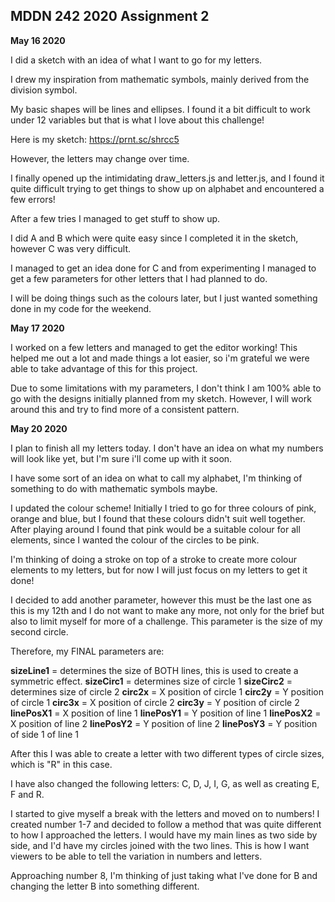 ## MDDN 242 2020 Assignment 2

**May 16 2020**

I did a sketch with an idea of what I want to go for my letters. 

I drew my inspiration from mathematic symbols, mainly derived from the division symbol.

My basic shapes will be lines and ellipses. I found it a bit difficult to work under 12 variables but that is what I love about this challenge!

Here is my sketch: https://prnt.sc/shrcc5

However, the letters may change over time.

 I finally opened up the intimidating draw_letters.js and letter.js, and I found it quite difficult trying to get things to show up on alphabet and encountered a few errors! 

 After a few tries I managed to get stuff to show up. 

 I did A and B which were quite easy since I completed it in the sketch, however C was very difficult.

 I managed to get an idea done for C and from experimenting I managed to get a few parameters for other letters that I had planned to do. 

I will be doing things such as the colours later, but I just wanted something done in my code for the weekend.


**May 17 2020**

I worked on a few letters and managed to get the editor working! This helped me out a lot and made things a lot easier, so i'm grateful we were able to take advantage of this for this project. 

Due to some limitations with my parameters, I don't think I am 100% able to go with the designs initially planned from my sketch. However, I will work around this and try to find more of a consistent pattern.


**May 20 2020**

I plan to finish all my letters today. I don't have an idea on what my numbers will look like yet, but I'm sure i'll come up with it soon.

I have some sort of an idea on what to call my alphabet, I'm thinking of something to do with mathematic symbols maybe. 

I updated the colour scheme! Initially I tried to go for three colours of pink, orange and blue, but I found that these colours didn't suit well together. After playing around I found that pink would be a suitable colour for all elements, since I wanted the colour of the circles to be pink. 

I'm thinking of doing a stroke on top of a stroke to create more colour elements to my letters, but for now I will just focus on my letters to get it done!

I decided to add another parameter, however this must be the last one as this is my 12th and I do not want to make any more, not only for the brief but also to limit myself for more of a challenge. This parameter is the size of my second circle.

Therefore, my FINAL parameters are:

**sizeLine1** = 	determines the size of BOTH lines, this 					is used to create a symmetric effect.
**sizeCirc1** = 	determines size of circle 1
**sizeCirc2** = 	determines size of circle 2
**circ2x** = 		X position of circle 1
**circ2y** = 		Y position of circle 1
**circ3x** = 		X position of circle 2
**circ3y** = 		Y position of circle 2
**linePosX1** = 	X position of line 1
**linePosY1** = 	Y position of line 1
**linePosX2** = 	X position of line 2
**linePosY2** = 	Y position of line 2
**linePosY3** = 	Y position of side 1 of line 1

After this I was able to create a letter with two different types of circle sizes, which is "R" in this case. 

I have also changed the following letters: C, D, J, I, G, as well as creating E, F and R.

I started to give myself a break with the letters and moved on to numbers! I created number 1-7 and decided to follow a method that was quite different to how I approached the letters. I would have my main lines as two side by side, and I'd have my circles joined with the two lines. This is how I want viewers to be able to tell the variation in numbers and letters. 

Approaching number 8, I'm thinking of just taking what I've done for B and changing the letter B into something different. 